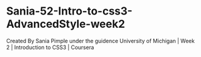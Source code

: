 # Sania-52-Intro-to-css3-AdvancedStyle-week2

Created By Sania Pimple under the guidence
University of Michigan | Week 2 | Introduction to CSS3 | Coursera 

